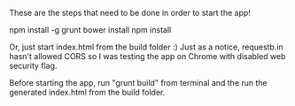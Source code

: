
These are the steps that need to be done in order to start the app!

npm install -g grunt
bower install
npm install

Or, just start index.html from the build folder :)
Just as a notice, requestb.in hasn't allowed CORS so I was testing the app on Chrome with disabled web security flag.

Before starting the app, run "grunt build" from terminal and the run the generated index.html from the build folder.